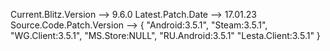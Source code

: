 Current.Blitz.Version --> 9.6.0
Latest.Patch.Date --> 17.01.23
Source.Code.Patch.Version --> {
								"Android:3.5.1",
								"Steam:3.5.1",
								"WG.Client:3.5.1",
								"MS.Store:NULL",
								"RU.Android:3.5.1"
								"Lesta.Client:3.5.1"
							  }